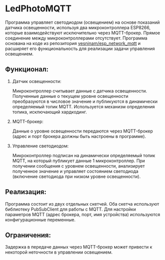# LedPhotoMQTT

Программа управляет светодиодом (освещением) на основе показаний датчика освещенности, используя два микроконтроллера ESP8266, которые взаимодействуют исключительно через MQTT-брокер. Прямое соединение между микроконтроллерами отсутствует. Программа основана на коде из репозитория [vesninam/esp_network_mqtt](https://github.com/vesninam/esp_network_mqtt) и расширяет его функциональность для реализации задачи управления освещением.

## Функционал:

1. Датчик освещенности: 

   Микроконтроллер считывает данные с датчика освещенности. Полученные данные о текущем уровне освещенности преобразуются в числовое значение и публикуются в динамически определяемый топик MQTT. Используется механизм определения топика, исключающий хардкодинг.

2. MQTT-брокер: 

   Данные о уровне освещенности передаются через MQTT-брокер (адрес и порт брокера должны быть настроены в программе).

3. Управление светодиодом: 

   Микроконтроллер подписан на динамически определяемый топик MQTT, на который публикует данные 1 микроконтроллер. При получении сообщения с уровнем освещенности, анализирует полученное значение и управляет состоянием светодиода (включение светодиода при низком уровне освещенности).


## Реализация:

Программа состоит из двух отдельных скетчей. Оба скетча используют библиотеку PubSubClient для работы с MQTT. Для настройки параметров MQTT (адрес брокера, порт, имя устройства) используются конфигурационные переменные.

## Ограничения:

Задержка в передаче данных через MQTT-брокер может привести к некоторой неточности в управлении освещением.


